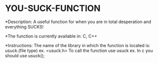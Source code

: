 # YOU-SUCK-FUNCTION
*Description:
A useful function for when you are in total desperation and everything SUCKS!

*The function is currently available in: C, C++

*Instructions:
The name of the library in which the function is located is: usuck.(file type) ex. <usuck.h>
To call the function use usuck ex. In c you should use usuck();
